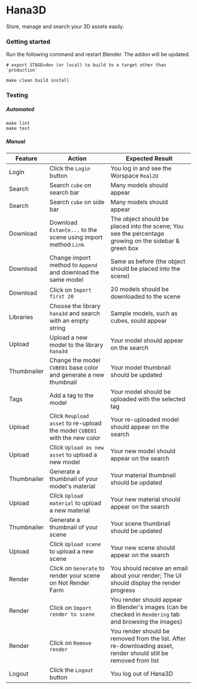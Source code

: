 # Hana3D

Store, manage and search your 3D assets easily.

### Getting started

Run the following command and restart Blender. The addon will be updated.

```
# export STAGE=dev (or local) to build to a target other than `production`

make clean build install
```

### Testing

##### Automated

```
make lint
make test
```

##### Manual

| Feature | Action | Expected Result |
| ------- | ------ | --------------- |
| Login | Click the `Login` button | You log in and see the Worspace `Real2U` |
| Search | Search `cube` on search bar | Many models should appear |
| Search | Search `cube` on side bar | Many models should appear |
| Download | Download `Estante...` to the scene using import method `Link` | The object should be placed into the scene; You see the percentage growing on the sidebar & green box |
| Download | Change import method to `Append` and download the same model | Same as before (the object should be placed into the scene) |
| Download | Click on `Import first 20` | 20 models should be downloaded to the scene |
| Libraries | Choose the library `hana3d` and search with an empty string | Sample models, such as cubes, sould appear |
| Upload | Upload a new model to the library `hana3d` | Your model should appear on the search |
| Thumbnailer | Change the model `CUBE01` base color and generate a new thumbnail | Your model thumbnail should be updated |
| Tags | Add a tag to the model | Your model should be uploaded with the selected tag |
| Upload | Click `Reupload asset` to re-upload the model `CUBE01` with the new color | Your re-uploaded model should appear on the search |
| Upload | Click `Upload as new asset` to upload a new model | Your new model should appear on the search |
| Thumbnailer | Generate a thumbnail of your model's material | Your material thumbnail should be updated |
| Upload | Click `Upload material` to upload a new material | Your new material should appear on the search |
| Thumbnailer | Generate a thumbnail of your scene | Your scene thumbnail should be updated |
| Upload | Click `Upload scene` to upload a new scene | Your new scene should appear on the search |
| Render | Click on `Generate` to render your scene on Not Render Farm | You should receive an email about your render; The UI should display the render progress |
| Render | Click on `Import render to scene` | You render should appear in Blender's images (can be checked in `Rendering` tab and browsing the images) |
| Render | Click on `Remove render` | You render should be removed from the list. After re-downloading asset, render should still be removed from list |
| Logout | Click the `Logout` button | You log out of Hana3D |
